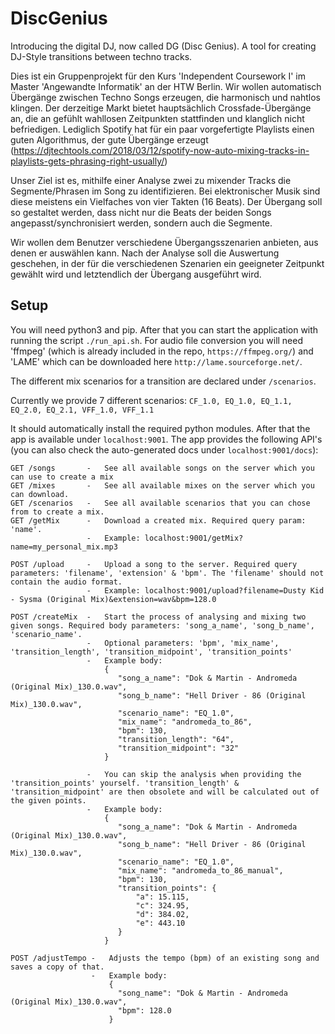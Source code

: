 # DiscGenius
Introducing the digital DJ, now called DG (Disc Genius). A tool for creating DJ-Style transitions between techno tracks.

Dies ist ein Gruppenprojekt für den Kurs 'Independent Coursework I' im Master 'Angewandte Informatik' an der HTW Berlin.
Wir wollen automatisch Übergänge zwischen Techno Songs erzeugen, die harmonisch und nahtlos klingen. Der derzeitige Markt bietet hauptsächlich Crossfade-Übergänge an, die an gefühlt wahllosen Zeitpunkten stattfinden und klanglich nicht befriedigen.
Lediglich Spotify hat für ein paar vorgefertigte Playlists einen guten Algorithmus, der gute Übergänge erzeugt (https://djtechtools.com/2018/03/12/spotify-now-auto-mixing-tracks-in-playlists-gets-phrasing-right-usually/)

Unser Ziel ist es, mithilfe einer Analyse zwei zu mixender Tracks die Segmente/Phrasen im Song zu identifizieren. 
Bei elektronischer Musik sind diese meistens ein Vielfaches von vier Takten (16 Beats). 
Der Übergang soll so gestaltet werden, dass nicht nur die Beats der beiden Songs angepasst/synchronisiert werden, sondern auch die Segmente.

Wir wollen dem Benutzer verschiedene Übergangsszenarien anbieten, aus denen er auswählen kann. 
Nach der Analyse soll die Auswertung geschehen, in der für die verschiedenen Szenarien ein geeigneter Zeitpunkt gewählt wird und letztendlich der Übergang ausgeführt wird.

## Setup

You will need python3 and pip. After that you can start the application with running the script ```./run_api.sh```.
For audio file conversion you will need 'ffmpeg' (which is already included in the repo, ```https://ffmpeg.org/```) and 'LAME' which can be downloaded here ```http://lame.sourceforge.net/```.

The different mix scenarios for a transition are declared under ``/scenarios``. 

Currently we provide 7 different scenarios: ``CF_1.0, EQ_1.0, EQ_1.1, EQ_2.0, EQ_2.1, VFF_1.0, VFF_1.1``

It should automatically install the required python modules. After that the app is available under ```localhost:9001```.
The app provides the following API's (you can also check the auto-generated docs under ```localhost:9001/docs```):

```
GET /songs       -   See all available songs on the server which you can use to create a mix
GET /mixes       -   See all available mixes on the server which you can download.
GET /scenarios   -   See all available scenarios that you can chose from to create a mix.
GET /getMix      -   Download a created mix. Required query param: 'name'.
                 -   Example: localhost:9001/getMix?name=my_personal_mix.mp3
```

```
POST /upload     -   Upload a song to the server. Required query parameters: 'filename', 'extension' & 'bpm'. The 'filename' should not contain the audio format.
                 -   Example: localhost:9001/upload?filename=Dusty Kid - Sysma (Original Mix)&extension=wav&bpm=128.0

POST /createMix  -   Start the process of analysing and mixing two given songs. Required body parameters: 'song_a_name', 'song_b_name', 'scenario_name'. 
                 -   Optional parameters: 'bpm', 'mix_name', 'transition_length', 'transition_midpoint', 'transition_points'
                 -   Example body: 
                     {
                     	"song_a_name": "Dok & Martin - Andromeda (Original Mix)_130.0.wav",
                     	"song_b_name": "Hell Driver - 86 (Original Mix)_130.0.wav",
                     	"scenario_name": "EQ_1.0",
                     	"mix_name": "andromeda_to_86",
                     	"bpm": 130,
                        "transition_length": "64",
                        "transition_midpoint": "32"
                     }

                 -   You can skip the analysis when providing the 'transition_points' yourself. 'transition_length' & 'transition_midpoint' are then obsolete and will be calculated out of the given points.
                 -   Example body: 
                     {
                     	"song_a_name": "Dok & Martin - Andromeda (Original Mix)_130.0.wav",
                     	"song_b_name": "Hell Driver - 86 (Original Mix)_130.0.wav",
                     	"scenario_name": "EQ_1.0",
                     	"mix_name": "andromeda_to_86_manual",
                     	"bpm": 130,
                        "transition_points": {
                            "a": 15.115,
                            "c": 324.95,
                            "d": 384.02,
                            "e": 443.10
                        }
                     }

POST /adjustTempo -   Adjusts the tempo (bpm) of an existing song and saves a copy of that. 
                  -   Example body: 
                      {
                        "song_name": "Dok & Martin - Andromeda (Original Mix)_130.0.wav",
                        "bpm": 128.0
                      }
```





